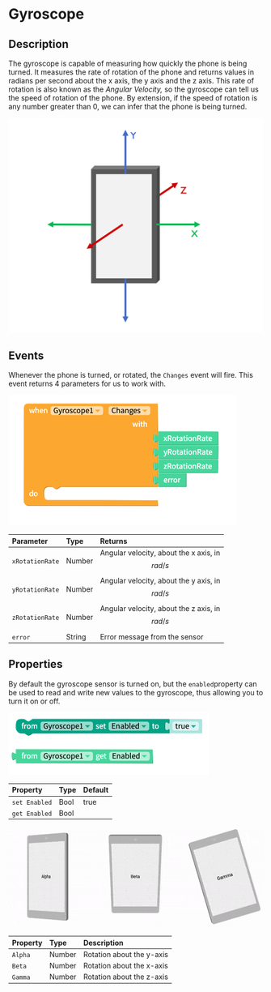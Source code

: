 # Gyroscope

## Description

The gyroscope is capable of measuring how quickly the phone is being turned. It measures the rate of rotation of the phone and returns values in radians per second about the x axis, the y axis and the z axis. This rate of rotation is also known as the _Angular Velocity,_ so the gyroscope can tell us the speed of rotation of the phone. By extension, if the speed of rotation is any number greater than 0, we can infer that the phone is being turned.

![The x, y and z axes of a standard smartphone](.gitbook/assets/screenshot-2019-05-18-at-15.27.06.png)



## Events

Whenever the phone is turned, or rotated, the `Changes` event will fire. This event returns 4 parameters for us to work with. 

![](.gitbook/assets/screenshot-2019-05-18-at-14.15.00.png)

| Parameter | Type | Returns |
| :--- | :--- | :--- |
| `xRotationRate` | Number | Angular velocity, about the x axis, in $$rad/s$$  |
| `yRotationRate` | Number | Angular velocity, about the y axis, in $$rad/s$$  |
| `zRotationRate` | Number | Angular velocity, about the z axis, in $$rad/s$$  |
| `error` | String | Error message from the sensor |

## Properties

By default the gyroscope sensor is turned on, but the `enabled`property can be used to read and write new values to the gyroscope, thus allowing you to turn it on or off.

![](.gitbook/assets/screenshot-2019-05-18-at-14.15.07.png)

| Property | Type | Default |
| :--- | :--- | :--- |
| `set Enabled` | Bool | true |
| `get Enabled` | Bool |  |

![](.gitbook/assets/image%20%2814%29.png)

| Property | Type | Description |
| :--- | :--- | :--- |
| `Alpha` | Number | Rotation about the y-axis |
| `Beta` | Number | Rotation about the x-axis |
| `Gamma` | Number | Rotation about the z-axis |

